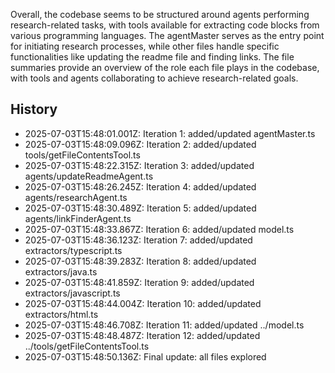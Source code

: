Overall, the codebase seems to be structured around agents performing research-related tasks, with tools available for extracting code blocks from various programming languages. The agentMaster serves as the entry point for initiating research processes, while other files handle specific functionalities like updating the readme file and finding links. The file summaries provide an overview of the role each file plays in the codebase, with tools and agents collaborating to achieve research-related goals.

## History

- 2025-07-03T15:48:01.001Z: Iteration 1: added/updated agentMaster.ts
- 2025-07-03T15:48:09.096Z: Iteration 2: added/updated tools/getFileContentsTool.ts
- 2025-07-03T15:48:22.315Z: Iteration 3: added/updated agents/updateReadmeAgent.ts
- 2025-07-03T15:48:26.245Z: Iteration 4: added/updated agents/researchAgent.ts
- 2025-07-03T15:48:30.489Z: Iteration 5: added/updated agents/linkFinderAgent.ts
- 2025-07-03T15:48:33.867Z: Iteration 6: added/updated model.ts
- 2025-07-03T15:48:36.123Z: Iteration 7: added/updated extractors/typescript.ts
- 2025-07-03T15:48:39.283Z: Iteration 8: added/updated extractors/java.ts
- 2025-07-03T15:48:41.859Z: Iteration 9: added/updated extractors/javascript.ts
- 2025-07-03T15:48:44.004Z: Iteration 10: added/updated extractors/html.ts
- 2025-07-03T15:48:46.708Z: Iteration 11: added/updated ../model.ts
- 2025-07-03T15:48:48.487Z: Iteration 12: added/updated ../tools/getFileContentsTool.ts
- 2025-07-03T15:48:50.136Z: Final update: all files explored
